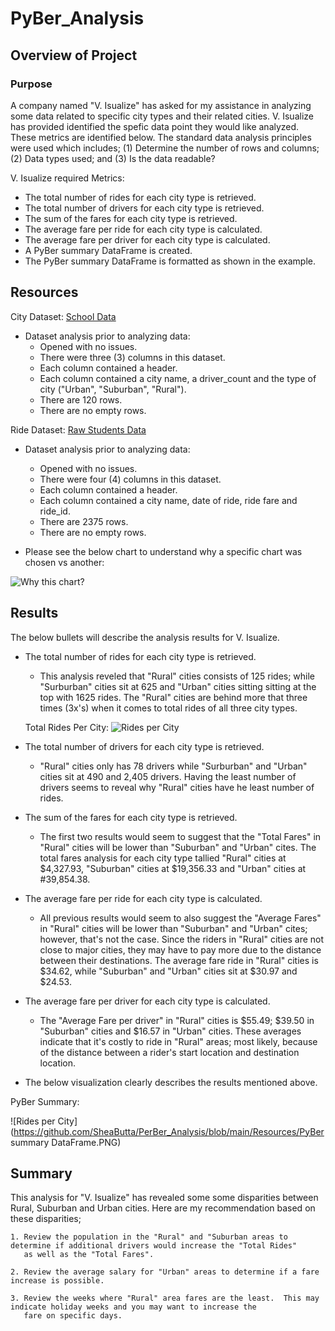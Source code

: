 # PyBer_Analysis

## Overview of Project

### Purpose
A company named "V. Isualize" has asked for my assistance in analyzing some data related to specific city types and their 
related cities.  V. Isualize has provided identified the spefic data point they would like analyzed.  These metrics are 
identified below.  The standard data analysis principles were used which includes; (1) Determine the number of rows and 
columns; (2) Data types used; and (3) Is the data readable?

V. Isualize required Metrics:

- The total number of rides for each city type is retrieved.
- The total number of drivers for each city type is retrieved. 
- ​The sum of the fares for each city type is retrieved.
- ​The average fare per ride for each city type is calculated.
- The average fare per driver for each city type is calculated.
- A PyBer summary DataFrame is created.
- The PyBer summary DataFrame is formatted as shown in the example.

## Resources
City Dataset: [School Data](https://github.com/SheaButta/PerBer_Analysis/blob/main/Resources/city_data.csv)

  - Dataset analysis prior to analyzing data:
    - Opened with no issues.
    - There were three (3) columns in this dataset.
    - Each column contained a header.
    - Each column contained a city name, a driver_count and the type of city ("Urban", "Suburban", "Rural").
    - There are 120 rows.
    - There are no empty rows.

Ride Dataset: [Raw Students Data](https://github.com/SheaButta/PerBer_Analysis/blob/main/Resources/ride_data.csv)

  - Dataset analysis prior to analyzing data:
    - Opened with no issues.
    - There were four (4) columns in this dataset.
    - Each column contained a header.
    - Each column contained a city name, date of ride, ride fare and ride_id.
    - There are 2375 rows.
    - There are no empty rows.

  - Please see the below chart to understand why a specific chart was chosen vs another:

  ![Why this chart?](https://github.com/SheaButta/PerBer_Analysis/blob/main/Resources/Chart_Selector_Guidance.png)

## Results

The below bullets will describe the analysis results for V. Isualize. 

  - The total number of rides for each city type is retrieved.
  	- This analysis reveled that "Rural" cities consists of 125 rides; while "Surburban" cities sit at 625 and "Urban" cities sitting
	  sitting at the top with 1625 rides.  The "Rural" cities are behind more that three times (3x's) when it comes
	  to total rides of all three city types.

	Total Rides Per City: ![Rides per City](https://github.com/SheaButta/PerBer_Analysis/blob/main/Resources/TotalNumOfRides_perCity.PNG)

  - The total number of drivers for each city type is retrieved.
  	- "Rural" cities only has 78 drivers while "Surburban" and "Urban" cities sit at 490 and 2,405 drivers.  Having the least number of	
	  drivers seems to reveal why "Rural" cities have he least number of rides.

  - The sum of the fares for each city type is retrieved.
  	- The first two results would seem to suggest that the "Total Fares" in "Rural" cities will be lower than "Suburban" and "Urban" cites.
	  The total fares analysis for each city type tallied "Rural" cities at $4,327.93, "Suburban" cities at $19,356.33 and "Urban" cities
	  at #39,854.38.

  - The average fare per ride for each city type is calculated.
  	- All previous results would seem to also suggest the "Average Fares" in "Rural" cities will be lower than "Suburban" and "Urban" cites;
	  however, that's not the case.  Since the riders in "Rural" cities are not close to major cities, they may have to pay more due to the 
	  distance between their destinations.  The average fare ride in "Rural" cities is $34.62, while "Suburban" and "Urban" cities sit at 
	  $30.97 and $24.53.

  - The average fare per driver for each city type is calculated.
  	- The "Average Fare per driver" in "Rural" cities is $55.49; $39.50 in "Suburban" cities and $16.57 in "Urban" cities.  These averages
	  indicate that it's costly to ride in "Rural" areas; most likely, because of the distance between a rider's start location and destination
	  location.

  - The below visualization clearly describes the results mentioned above.

  PyBer Summary: 

  ![Rides per City](https://github.com/SheaButta/PerBer_Analysis/blob/main/Resources/PyBer summary DataFrame.PNG)

## Summary

This analysis for "V. Isualize" has revealed some some disparities between Rural, Suburban and Urban cities. Here are my recommendation
based on these disparities;

	1. Review the population in the "Rural" and "Suburban areas to determine if additional drivers would increase the "Total Rides" 
	   as well as the "Total Fares".

	2. Review the average salary for "Urban" areas to determine if a fare increase is possible.

	3. Review the weeks where "Rural" area fares are the least.  This may indicate holiday weeks and you may want to increase the
	   fare on specific days.


